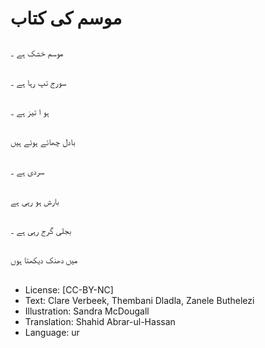 # موسم کی کتاب

##
موسم خشک ہے ۔

##
سورج تپ رہا ہے ۔

##
ہو ا تیز ہے ۔

##
بادل چھائے ہوئے ہیں

##
سردی ہے ۔

##
بارش ہو رہی ہے

##
بجلی گرج رہی ہے ۔

##
میں دھنک دیکھتا ہوں

##
* License: [CC-BY-NC]
* Text: Clare Verbeek, Thembani Dladla, Zanele Buthelezi
* Illustration: Sandra McDougall
* Translation: Shahid Abrar-ul-Hassan
* Language: ur
